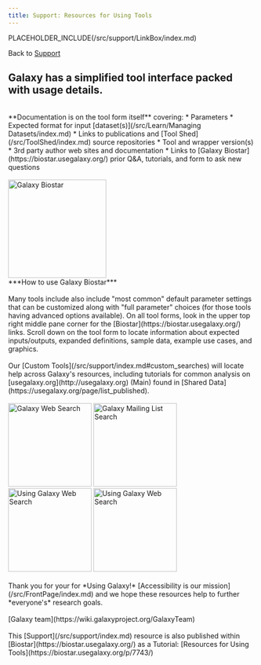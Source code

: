 ```yaml
---
title: Support: Resources for Using Tools
---
```

<div class='right'>PLACEHOLDER_INCLUDE(/src/support/LinkBox/index.md)</div>

Back to [Support](/src/support/index.md)
## Galaxy has a simplified tool interface packed with usage details.

<br />
**Documentation is on the tool form itself** covering:
* Parameters
* Expected format for input [dataset(s)](/src/Learn/Managing Datasets/index.md)
* Links to publications and [Tool Shed](/src/ToolShed/index.md) source repositories
* Tool and wrapper version(s)
* 3rd party author web sites and documentation
* Links to [Galaxy Biostar](https://biostar.usegalaxy.org/) prior Q&A, tutorials, and form to ask new questions

<br />
<br />
<a href='/src/support/Biostar/index.md'><img src="/src/images/Logos/GalaxyBiostar.png" alt="Galaxy Biostar" width="200" /></a><br />***How to use Galaxy Biostar***
<br />
<br />
Many tools include also include "most common" default parameter settings that can be customized along with "full parameter" choices (for those tools having advanced options available). On all tool forms, look in the upper top right middle pane corner for the [Biostar](https://biostar.usegalaxy.org/) links. Scroll down on the tool form to locate information about expected inputs/outputs, expanded definitions, sample data, example use cases, and graphics.
<br />
<br />
Our [Custom Tools](/src/support/index.md#custom_searches) will locate help across Galaxy's resources, including tutorials for common analysis on [usegalaxy.org](http://usegalaxy.org) (Main) found in [Shared Data](https://usegalaxy.org/page/list_published).
<br />
<br />
<a href='http://galaxyproject.org/search/web'><img src="/src/images/Logos/GalaxyWebSearch.png" alt="Galaxy Web Search" width="170" /></a>
<a href='http://galaxyproject.org/search/mailinglists'><img src="/src/images/Logos/GalaxyMailingListSearch.png" alt="Galaxy Mailing List Search" width="170" /></a>
<a href='http://galaxyproject.org/search/usegalaxy'><img src="/src/images/Logos/UseGalaxySearch.png" alt="Using Galaxy Web Search" width="170" /></a>
<a href='http://galaxyproject.org/search/usegalaxy'><img src="/src/images/Logos/UseGalaxySearch.png" alt="Using Galaxy Web Search" width="170" /></a>
<br />
<br />
Thank you for your for *Using Galaxy!* [Accessibility is our mission](/src/FrontPage/index.md) and we hope these resources help to further *everyone's* research goals.
<br />
<br />
[Galaxy team](https://wiki.galaxyproject.org/GalaxyTeam)
<br />
<br />
This [Support](/src/support/index.md) resource is also published within [Biostar](https://biostar.usegalaxy.org/) as a Tutorial: [Resources for Using Tools](https://biostar.usegalaxy.org/p/7743/)
